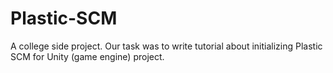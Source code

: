 # Plastic-SCM

A college side project. Our task was to write tutorial about initializing Plastic SCM for Unity (game engine) project.
